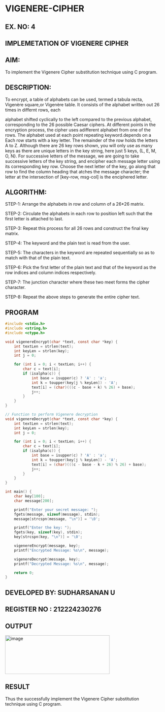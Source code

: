 # VIGENERE-CIPHER
## EX. NO: 4
 

## IMPLEMETATION OF VIGENERE CIPHER
 

## AIM:

To implement the Vigenere Cipher substitution technique using C program.

## DESCRIPTION:

To encrypt, a table of alphabets can be used, termed a tabula recta, Vigenère square,or Vigenère table. It consists of the alphabet written out 26 times in differnt rows, each
 
alphabet shifted cyclically to the left compared to the previous alphabet, corresponding to the 26 possible Caesar ciphers. At different points in the encryption process, the cipher uses adifferent alphabet from one of the rows. The alphabet used at each point repeating keyword.depends on a Each row starts with a key letter. The remainder of the row holds the letters A to Z. Although there are 26 key rows shown, you will only use as many keys as there are unique letters in the key string, here just 5 keys, {L, E, M, O, N}. For successive letters of the message, we are going to take successive letters of the key string, and encipher each message letter using its corresponding key row. Choose the next letter of the key, go along that row to find the column heading that	atches the message character; the letter at the intersection of
[key-row, msg-col] is the enciphered letter.


## ALGORITHM:

STEP-1: Arrange the alphabets in row and column of a 26*26 matrix.

STEP-2: Circulate the alphabets in each row to position left such that the first letter is attached to last.

STEP-3: Repeat this process for all 26 rows and construct the final key matrix.

STEP-4: The keyword and the plain text is read from the user.

STEP-5: The characters in the keyword are repeated sequentially so as to match with that of the plain text.

STEP-6: Pick the first letter of the plain text and that of the keyword as the row indices and column indices respectively.

STEP-7: The junction character where these two meet forms the cipher character.

STEP-8: Repeat the above steps to generate the entire cipher text.


## PROGRAM

```c
#include <stdio.h>
#include <string.h>
#include <ctype.h>

void vigenereEncrypt(char *text, const char *key) {
    int textLen = strlen(text);
    int keyLen = strlen(key);
    int j = 0;

    for (int i = 0; i < textLen; i++) {
        char c = text[i];
        if (isalpha(c)) {  
            int base = isupper(c) ? 'A' : 'a';
            int k = toupper(key[j % keyLen]) - 'A';
            text[i] = (char)(((c - base + k) % 26) + base);
            j++;
        }
    }
}

// Function to perform Vigenere decryption
void vigenereDecrypt(char *text, const char *key) {
    int textLen = strlen(text);
    int keyLen = strlen(key);
    int j = 0;

    for (int i = 0; i < textLen; i++) {
        char c = text[i];
        if (isalpha(c)) {
            int base = isupper(c) ? 'A' : 'a';
            int k = toupper(key[j % keyLen]) - 'A';
            text[i] = (char)(((c - base - k + 26) % 26) + base);
            j++;
        }
    }
}

int main() {
    char key[100];
    char message[200];

    printf("Enter your secret message: ");
    fgets(message, sizeof(message), stdin);
    message[strcspn(message, "\n")] = '\0'; 

    printf("Enter the key: ");
    fgets(key, sizeof(key), stdin);
    key[strcspn(key, "\n")] = '\0';           

    vigenereEncrypt(message, key);
    printf("Encrypted Message: %s\n", message);

    vigenereDecrypt(message, key);
    printf("Decrypted Message: %s\n", message);

    return 0;
}

```

## DEVELOPED BY: SUDHARSANAN U
## REGISTER NO : 212224230276

## OUTPUT

<img width="339" height="126" alt="image" src="https://github.com/user-attachments/assets/3a879b89-a108-417a-a3ad-f6325ee243b0" />

## RESULT

Thus the successfully implement the Vigenere Cipher substitution technique using C program.
